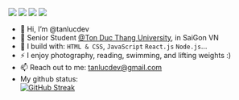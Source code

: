 [<img src="https://img.shields.io/badge/github-%2312100E.svg?&style=for-the-badge&logo=github&logoColor=white&color=black" />](https://github.com/tanlucdev)
[<img src="https://img.shields.io/badge/gitlab-%2312100E.svg?&style=for-the-badge&logo=gitlab&logoColor=white&color=9b51e0" />](https://github.com/tanlucdev)
[<img src="https://img.shields.io/badge/instagram-%2312100E.svg?&style=for-the-badge&logo=instagram&color=405DE6" />](https://instagram.com/tanlucdev) 
[<img src="https://img.shields.io/badge/linkedin-%230077B5.svg?&style=for-the-badge&logo=linkedin&logoColor=white" />](https://www.linkedin.com/in/tanlucdev/)


- 👋 Hi, I’m @tanlucdev
- 🏢 Senior Student [@Ton Duc Thang University](https://tdtu.edu.vn/), in SaiGon VN
- 🧰 I build with: `HTML & CSS`, `JavaScript` `React.js` `Node.js`...
- ⚡ I enjoy photography, reading, swimming, and lifting weights :)
- 📫 Reach out to me: tanlucdev@gmail.com
- My github status:
  <br/>
  [![GitHub Streak](https://streak-stats.demolab.com/?user=tanlucdev)](https://git.io/streak-stats)

